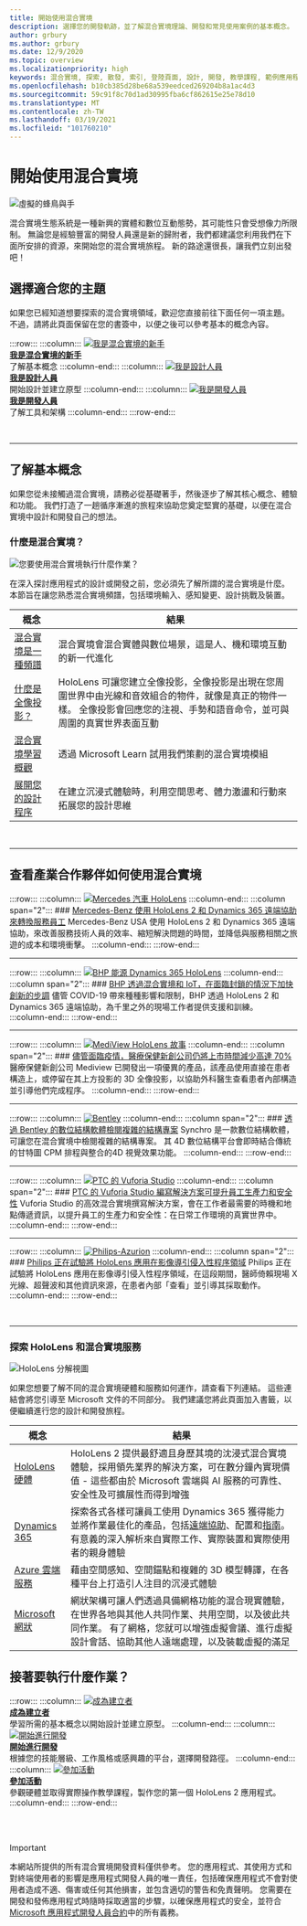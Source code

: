 ```yaml
---
title: 開始使用混合實境
description: 選擇您的開發軌跡，並了解混合實境理論、開發和常見使用案例的基本概念。
author: grbury
ms.author: grbury
ms.date: 12/9/2020
ms.topic: overview
ms.localizationpriority: high
keywords: 混合實境, 探索, 散發, 索引, 登陸頁面, 設計, 開發, 教學課程, 範例應用程式, 基本, 案例研究, 資源, HoloLens 操作說明, 開放原始碼專案, 混合實境頭戴式裝置, windows 混合實境頭戴式裝置, 虛擬實境頭戴式裝置
ms.openlocfilehash: b10cb385d28be68a539eedced269204b8a1ac4d3
ms.sourcegitcommit: 59c91f8c70d1ad30995fba6cf862615e25e78d10
ms.translationtype: MT
ms.contentlocale: zh-TW
ms.lasthandoff: 03/19/2021
ms.locfileid: "101760210"
---
```

# <a name="get-started-with-mixed-reality"></a>開始使用混合實境

![虛擬的蜂鳥與手](images/01_MixedReality.png)

混合實境生態系統是一種新興的實體和數位互動態勢，其可能性只會受想像力所限制。 無論您是經驗豐富的開發人員還是新的歸附者，我們都建議您利用我們在下面所安排的資源，來開始您的混合實境旅程。 新的路途還很長，讓我們立刻出發吧！ 

## <a name="choose-your-track"></a>選擇適合您的主題

如果您已經知道想要探索的混合實境領域，歡迎您直接前往下面任何一項主題。 不過，請將此頁面保留在您的書簽中，以便之後可以參考基本的概念內容。

:::row:::
    :::column:::
       [![我是混合實境的新手](images/Tile-New.jpg)](#understand-the-basics)<br>
        **[我是混合實境的新手](#understand-the-basics)**<br>
        了解基本概念
    :::column-end:::
    :::column:::
       [![我是設計人員](images/Tile-Create.jpg)](../design/design.md)<br>
        **[我是設計人員](../design/design.md)**<br>
        開始設計並建立原型
    :::column-end:::
    :::column:::
       [![我是開發人員](images/Tile-Develop.jpg)](../develop/development.md)<br>
        **[我是開發人員](../develop/development.md)**<br>
        了解工具和架構
    :::column-end:::
:::row-end:::

<br>

---

## <a name="understand-the-basics"></a>了解基本概念

如果您從未接觸過混合實境，請務必從基礎著手，然後逐步了解其核心概念、體驗和功能。 我們打造了一趟循序漸進的旅程來協助您奠定堅實的基礎，以便在混合實境中設計和開發自己的想法。

### <a name="what-is-mixed-reality"></a>什麼是混合實境？

![您要使用混合實境執行什麼作業？](images/HLS19_remoteAssistHologram_001.jpg)

在深入探討應用程式的設計或開發之前，您必須先了解所謂的混合實境是什麼。 本節旨在讓您熟悉混合實境頻譜，包括環境輸入、感知變更、設計挑戰及裝置。 

|  概念  |  結果  |
| --- | --- |
| [混合實境是一種頻譜](../discover/mixed-reality.md) | 混合實境會混合實體與數位場景，這是人、機和環境互動的新一代進化 |
| [什麼是全像投影？](../discover/hologram.md) | HoloLens 可讓您建立全像投影，全像投影是出現在您周圍世界中由光線和音效組合的物件，就像是真正的物件一樣。 全像投影會回應您的注視、手勢和語音命令，並可與周圍的真實世界表面互動 |
| [混合實境學習概觀](mr-learning-overview.md#general-modules) | 透過 Microsoft Learn 試用我們策劃的混合實境模組 |
| [展開您的設計程序](../discover/case-study-expanding-the-design-process-for-mixed-reality.md) | 在建立沉浸式體驗時，利用空間思考、體力激盪和行動來拓展您的設計思維  |

<br>

---

## <a name="see-how-industry-partners-are-using-mixed-reality"></a>查看產業合作夥伴如何使用混合實境

:::row:::
    :::column:::
       [![Mercedes 汽車 HoloLens](images/mercedes.png)](https://customers.microsoft.com/story/839709-mercedes-benz-automotive-holoLens-en-usa)
    :::column-end:::
    :::column span="2":::
        ### <a name="mercedes-benz-is-transforming-the-service-workforce-with-hololens-2-and-dynamics-365-remote-assist"></a>[Mercedes-Benz 使用 HoloLens 2 和 Dynamics 365 遠端協助來轉換服務員工](https://customers.microsoft.com/story/839709-mercedes-benz-automotive-holoLens-en-usa)
        Mercedes-Benz USA 使用 HoloLens 2 和 Dynamics 365 遠端協助，來改善服務技術人員的效率、縮短解決問題的時間，並降低與服務相關之旅遊的成本和環境衝擊。
    :::column-end:::
:::row-end:::

---

:::row:::
    :::column:::
       [![BHP 能源 Dynamics 365 HoloLens](images/bhp.png)](https://customers.microsoft.com/story/850776-bhp-energy-dynamics-365-hololens)
    :::column-end:::
    :::column span="2":::
        ### <a name="bhp-increases-the-pace-of-innovation-despite-lockdown-with-mixed-reality-and-iot"></a>[BHP 透過混合實境和 IoT，在面臨封鎖的情況下加快創新的步調](https://customers.microsoft.com/story/850776-bhp-energy-dynamics-365-hololens)
        儘管 COVID-19 帶來種種影響和限制，BHP 透過 HoloLens 2 和 Dynamics 365 遠端協助，為千里之外的現場工作者提供支援和訓練。
    :::column-end:::
:::row-end:::

---

:::row:::
    :::column:::
       [![MediView HoloLens 故事](images/mediview.jpeg)](https://customers.microsoft.com/story/848966-mediview-mcs-story)
    :::column-end:::
    :::column span="2":::
        ### <a name="healthcare-startup-cuts-time-to-market-by-up-to-70-despite-pandemic"></a>[儘管面臨疫情，醫療保健新創公司仍將上市時間減少高達 70%](https://customers.microsoft.com/story/848966-mediview-mcs-story)
        醫療保健新創公司 Mediview 已開發出一項優異的產品，該產品使用直接在患者構造上，或停留在其上方投影的 3D 全像投影，以協助外科醫生查看患者內部構造並引導他們完成程序。
    :::column-end:::
:::row-end:::

---

:::row:::
    :::column:::
       [![Bentley](images/Bentley-Synchro1.jpg)](https://binged.it/31AR3kP)
    :::column-end:::
    :::column span="2":::
        ### <a name="view-complex-construction-projects-with-bentleys-digital-construction-software"></a>[透過 Bentley 的數位結構軟體檢閱複雜的結構專案](https://binged.it/31AR3kP)
        Synchro 是一款數位結構軟體，可讓您在混合實境中檢閱複雜的結構專案。 其 4D 數位結構平台會即時結合傳統的甘特圖 CPM 排程與整合的4D 視覺效果功能。
    :::column-end:::
:::row-end:::

---

:::row:::
    :::column:::
       [![PTC 的 Vuforia Studio](images/PTC-Vuforia-Studio1.jpg)](https://binged.it/31ARrjh)
    :::column-end:::
    :::column span="2":::
        ### <a name="ptcs-vuforia-studio-authoring-solution-promotes-workforce-productivity-and-safety"></a>[PTC 的 Vuforia Studio 編寫解決方案可提升員工生產力和安全性](https://binged.it/31ARrjh)
        Vuforia Studio 的高效混合實境撰寫解決方案，會在工作者最需要的時機和地點傳遞資訊，以提升員工的生產力和安全性：在日常工作環境的真實世界中。
    :::column-end:::
:::row-end:::

---

:::row:::
    :::column:::
       [![Philips-Azurion](images/Philips-Azurion1.jpg)](https://binged.it/31B1RiR)
    :::column-end:::
    :::column span="2":::
        ### <a name="philips-is-piloting-hololens-in-the-domain-of-image-guided-invasive-procedures"></a>[Philips 正在試驗將 HoloLens 應用在影像導引侵入性程序領域](https://binged.it/31B1RiR)
        Philips 正在試驗將 HoloLens 應用在影像導引侵入性程序領域，在這段期間，醫師倚賴現場 X 光線、超聲波和其他資訊來源，在患者內部「查看」並引導其採取動作。
    :::column-end:::
:::row-end:::

<br>

---

### <a name="explore-hololens-and-mixed-reality-services"></a>探索 HoloLens 和混合實境服務

![HoloLens 分解視圖](images/HoloLens2_ExplodedView_8k.png)

如果您想要了解不同的混合實境硬體和服務如何運作，請查看下列連結。 這些連結會將您引導至 Microsoft 文件的不同部分。 我們建議您將此頁面加入書籤，以便繼續進行您的設計和開發旅程。

|  概念  |  結果  |
| --- | --- |
| [HoloLens 硬體](https://www.microsoft.com//hololens/hardware) | HoloLens 2 提供最舒適且身歷其境的沈浸式混合實境體驗，採用領先業界的解決方案，可在數分鐘內實現價值 - 這些都由於 Microsoft 雲端與 AI 服務的可靠性、安全性及可擴展性而得到增強 |
| [Dynamics 365](https://dynamics.microsoft.com/mixed-reality/overview/) | 探索各式各樣可讓員工使用 Dynamics 365 獲得能力並將作業最佳化的產品，包括[遠端協助](/dynamics365/mixed-reality/remote-assist/ra-overview)、配置和[指南](/dynamics365/mixed-reality/guides/)。 有意義的深入解析來自實際工作、實際裝置和實際使用者的親身體驗 |
| [Azure 雲端服務](../develop/mixed-reality-cloud-services.md) | 藉由空間感知、空間錨點和複雜的 3D 模型轉譯，在各種平台上打造引人注目的沉浸式體驗 |
| [Microsoft 網狀](/mesh/overview) | 網狀架構可讓人們透過具備網格功能的混合現實體驗，在世界各地與其他人共同作業、共用空間，以及彼此共同作業。 有了網格，您就可以增強虛擬會議、進行虛擬設計會話、協助其他人遠端處理，以及裝載虛擬的滿足 |

## <a name="what-would-you-like-to-do-next"></a>接著要執行什麼作業？

:::row:::
    :::column:::
        [![成為建立者](images/icon-design.png)](../design/design.md)<br>
        **[成為建立者](../design/design.md)**<br>
        學習所需的基本概念以開始設計並建立原型。
    :::column-end:::
        :::column:::
        [![開始進行開發](images/icon-developer.png)](../develop/development.md)<br>
        **[開始進行開發](../develop/development.md)**<br>
        根據您的技能層級、工作風格或感興趣的平台，選擇開發路徑。
    :::column-end:::
    :::column:::
        [![參加活動](images/icon-calendar.jpg)](../whats-new/sf-academy-events.md)<br>
        **[參加活動](../whats-new/sf-academy-events.md)**<br>
        參觀硬體並取得實際操作教學課程，製作您的第一個 HoloLens 2 應用程式。
    :::column-end:::
:::row-end:::


<br>

<br>

>[!IMPORTANT]
>本網站所提供的所有混合實境開發資料僅供參考。 您的應用程式、其使用方式和對終端使用者的影響是應用程式開發人員的唯一責任，包括確保應用程式不會對使用者造成不適、傷害或任何其他損害，並包含適切的警告和免責聲明。 您需要在開發和發佈應用程式時隨時採取適當的步驟，以確保應用程式的安全，並符合 [Microsoft 應用程式開發人員合約](/legal/windows/agreements/app-developer-agreement)中的所有義務。
